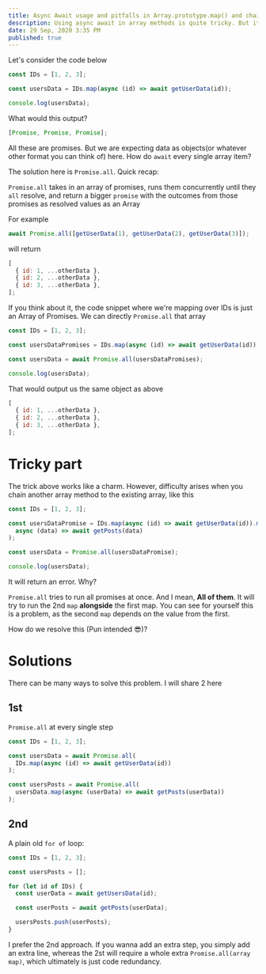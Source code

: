 ```yaml
---
title: Async Await usage and pitfalls in Array.prototype.map() and chaining
description: Using async await in array methods is quite tricky. But it gets even trickier when you chain multiple array methods. Find out how.
date: 29 Sep, 2020 3:35 PM
published: true
---
```


Let's consider the code below

```js
const IDs = [1, 2, 3];

const usersData = IDs.map(async (id) => await getUserData(id));

console.log(usersData);
```

What would this output?

```js
[Promise, Promise, Promise];
```

All these are promises. But we are expecting data as objects(or whatever other format you can think of) here. How do `await` every single array item?

The solution here is `Promise.all`. Quick recap:

`Promise.all` takes in an array of promises, runs them concurrently until they `all` resolve, and return a bigger `promise` with the outcomes from those promises as resolved values as an Array

For example

```js
await Promise.all([getUserData(1), getUserData(2), getUserData(3)]);
```

will return

```js
[
  { id: 1, ...otherData },
  { id: 2, ...otherData },
  { id: 3, ...otherData },
];
```

If you think about it, the code snippet where we're mapping over IDs is just an Array of Promises. We can directly `Promise.all` that array

```js
const IDs = [1, 2, 3];

const usersDataPromises = IDs.map(async (id) => await getUserData(id));

const usersData = await Promise.all(usersDataPromises);

console.log(usersData);
```

That would output us the same object as above

```js
[
  { id: 1, ...otherData },
  { id: 2, ...otherData },
  { id: 3, ...otherData },
];
```

# Tricky part

The trick above works like a charm. However, difficulty arises when you chain another array method to the existing array, like this

```js
const IDs = [1, 2, 3];

const usersDataPromise = IDs.map(async (id) => await getUserData(id)).map(
  async (data) => await getPosts(data)
);

const usersData = Promise.all(usersDataPromise);

console.log(usersData);
```

It will return an error. Why?

`Promise.all` tries to run all promises at once. And I mean, **All of them**. It will try to run the 2nd `map` **alongside** the first map. You can see for yourself this is a problem, as the second `map` depends on the value from the first.

How do we resolve this (Pun intended 😎)?

# Solutions

There can be many ways to solve this problem. I will share 2 here

## 1st

`Promise.all` at every single step

```js
const IDs = [1, 2, 3];

const usersData = await Promise.all(
  IDs.map(async (id) => await getUserData(id))
);

const usersPosts = await Promise.all(
  usersData.map(async (userData) => await getPosts(userData))
);
```

## 2nd

A plain old `for of` loop:

```js
const IDs = [1, 2, 3];

const usersPosts = [];

for (let id of IDs) {
  const userData = await getUsersData(id);

  const userPosts = await getPosts(userData);

  usersPosts.push(userPosts);
}
```

I prefer the 2nd approach. If you wanna add an extra step, you simply add an extra line, whereas the 2st will require a whole extra `Promise.all(array map)`, which ultimately is just code redundancy.
